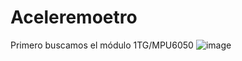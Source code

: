 # Aceleremoetro
Primero buscamos el módulo 1TG/MPU6050
![image](https://user-images.githubusercontent.com/30050325/165519476-3845993c-5aef-40bf-8104-58d88a6466f6.png)
